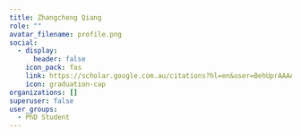 ```yaml
---
title: Zhangcheng Qiang
role: ""
avatar_filename: profile.png
social:
  - display:
      header: false
    icon_pack: fas
    link: https://scholar.google.com.au/citations?hl=en&user=BehUprAAAAAJ
    icon: graduation-cap
organizations: []
superuser: false
user_groups:
  - PhD Student
---
```


